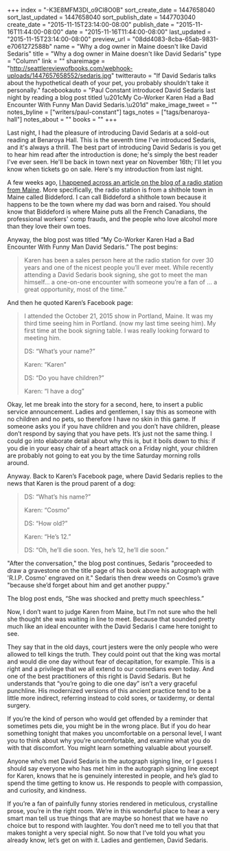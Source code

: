 +++
index = "-K3E8MFM3DI_o9Cl8O0B"
sort_create_date = 1447658040
sort_last_updated = 1447658040
sort_publish_date = 1447703040
create_date = "2015-11-15T23:14:00-08:00"
publish_date = "2015-11-16T11:44:00-08:00"
date = "2015-11-16T11:44:00-08:00"
last_updated = "2015-11-15T23:14:00-08:00"
preview_url = "08dd4083-8cba-65ab-9831-e7061272588b"
name = "Why a dog owner in Maine doesn't like David Sedaris"
title = "Why a dog owner in Maine doesn't like David Sedaris"
type = "Column"
link = ""
shareimage = "http://seattlereviewofbooks.com/webhook-uploads/1447657658552/sedaris.jpg"
twitterauto = "If David Sedaris talks about the hypothetical death of your pet, you probably shouldn't take it personally."
facebookauto = "Paul Constant introduced David Sedaris last night by reading a blog post titled \u201cMy Co-Worker Karen Had a Bad Encounter With Funny Man David Sedaris.\u201d"
make_image_tweet = ""
notes_byline = ["writers/paul-constant"]
tags_notes = ["tags/benaroya-hall"]
notes_about = ""
books = ""
+++
<p class="intro">Last night, I had the pleasure of introducing David Sedaris at a sold-out reading at Benaroya Hall. This is the seventh time I've introduced Sedaris, and it's always a thrill. The best part of introducing David Sedaris is you get to hear him read after the introduction is done; he's simply the best reader I've ever seen. He'll be back in town next year on November 16th; I'll let you know when tickets go on sale. Here's my introduction from last night.</p>

A few weeks ago, [I happened across an article on the blog of a radio station from Maine](http://wcyy.com/my-co-worker-karen-had-the-rudest-encounter-with-funny-man-david-sedaris/). More specifically, the radio station is from a shithole town in Maine called Biddeford. I can call Biddeford a shithole town because it happens to be the town where my dad was born and raised. You should know that Biddeford is where Maine puts all the French Canadians, the professional workers' comp frauds, and the people who love alcohol more than they love their own toes.

Anyway, the blog post was titled “My Co-Worker Karen Had a Bad Encounter With Funny Man David Sedaris.” The post begins: 

<blockquote>Karen has been a sales person here at the radio station for over 30 years and one of the nicest people you’ll ever meet. While recently attending a David Sedaris book signing, she got to meet the man himself… a one-on-one encounter with someone you’re a fan of … a great opportunity, most of the time.”</blockquote>

And then he quoted Karen’s Facebook page:

<blockquote><p>I attended the October 21, 2015 show in Portland, Maine. It was my third time seeing him in Portland. (now my last time seeing him). My first time at the book signing table. I was really looking forward to meeting him.</p>

<p>DS: “What’s your name?”</p>

<p>Karen: “Karen”</p>

<p>DS: “Do you have children?”</p>

<p>Karen: “I have a dog”</p></blockquote>

Okay, let me break into the story for a second, here, to insert a public service announcement. Ladies and gentlemen, I say this as someone with no children and no pets, so therefore I have no skin in this game. If someone asks you if you have children and you don’t have children, please don’t respond by saying that you have pets. It’s just not the same thing. I could go into elaborate detail about why this is, but it boils down to this: if you die in your easy chair of a heart attack on a Friday night, your children are probably not going to eat you by the time Saturday morning rolls around.

Anyway. Back to Karen’s Facebook page, where David Sedaris replies to the news that Karen is the proud parent of a dog:

<blockquote><p>DS: “What’s his name?”</p>

<p>Karen: “Cosmo”</p>

<p>DS: “How old?”</p>

<p>Karen: “He’s 12.”</p>

<p>DS: “Oh, he’ll die soon. Yes, he’s 12, he’ll die soon.”</p></blockquote>

"After the conversation," the blog post continues, Sedaris "proceeded to draw a gravestone on the title page of his book above his autograph with 'R.I.P. Cosmo' engraved on it." Sedaris then drew weeds on Cosmo’s grave "because she’d forget about him and get another puppy.”

The blog post ends, “She was shocked and pretty much speechless.”
 
Now,  I don’t want to judge Karen from Maine, but I’m not sure who the hell she thought she was waiting in line to meet. Because that sounded pretty much like an ideal encounter with the David Sedaris I came here tonight to see.

They say that in the old days, court jesters were the only people who were allowed to tell kings the truth. They could point out that the king was mortal and would die one day without fear of decapitation, for example. This is a right and a privilege that we all extend to our comedians even today.  And one of the best practitioners of this right is David Sedaris. But he understands that “you’re going to die one day” isn’t a very graceful punchline. His modernized versions  of this ancient practice tend to be a little more indirect, referring instead to cold sores, or taxidermy, or dental surgery.

If you’re the kind of person who would get offended by a reminder that sometimes pets die, you might be in the wrong place. But if you do hear something tonight that makes you uncomfortable on a personal level, I want you to think about why you’re uncomfortable, and examine what you do with that discomfort. You might learn something valuable about yourself.

Anyone who’s met David Sedaris in the autograph signing line, or I guess I should say everyone who has met him in the autograph signing line except for Karen, knows that he is genuinely interested in people, and he’s glad to spend the time getting to know us. He responds to people with compassion, and curiosity, and kindness. 

If you’re a fan of painfully funny stories rendered in meticulous, crystalline prose, you’re in the right room. We’re in this wonderful place to hear a very smart man tell us true things that are maybe so honest that we have no choice but to respond with laughter. You don’t need me to tell you that that makes tonight a very special night. So now that I’ve told you what you already know, let’s get on with it. Ladies and gentlemen, David Sedaris.
